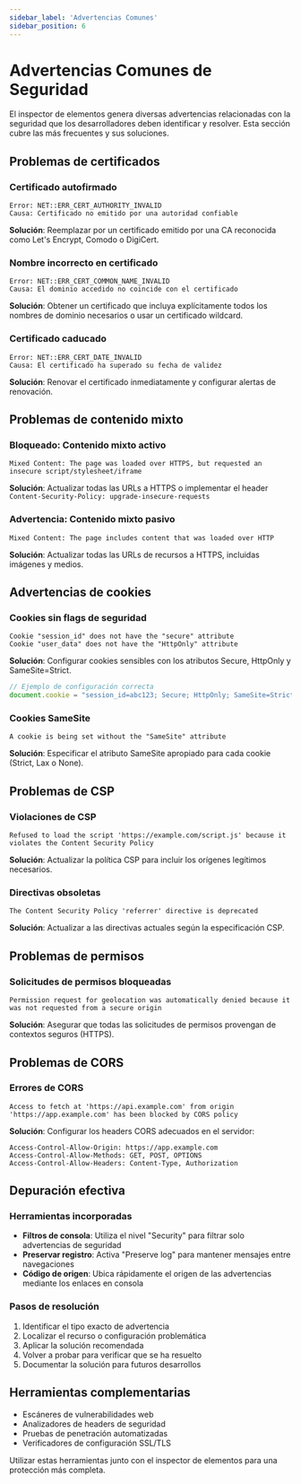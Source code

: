 ```yaml
---
sidebar_label: 'Advertencias Comunes'
sidebar_position: 6
---
```


# Advertencias Comunes de Seguridad

El inspector de elementos genera diversas advertencias relacionadas con la seguridad que los desarrolladores deben identificar y resolver. Esta sección cubre las más frecuentes y sus soluciones.

## Problemas de certificados

### Certificado autofirmado

```
Error: NET::ERR_CERT_AUTHORITY_INVALID
Causa: Certificado no emitido por una autoridad confiable
```

**Solución**: Reemplazar por un certificado emitido por una CA reconocida como Let's Encrypt, Comodo o DigiCert.

### Nombre incorrecto en certificado

```
Error: NET::ERR_CERT_COMMON_NAME_INVALID
Causa: El dominio accedido no coincide con el certificado
```

**Solución**: Obtener un certificado que incluya explícitamente todos los nombres de dominio necesarios o usar un certificado wildcard.

### Certificado caducado

```
Error: NET::ERR_CERT_DATE_INVALID
Causa: El certificado ha superado su fecha de validez
```

**Solución**: Renovar el certificado inmediatamente y configurar alertas de renovación.

## Problemas de contenido mixto

### Bloqueado: Contenido mixto activo

```
Mixed Content: The page was loaded over HTTPS, but requested an insecure script/stylesheet/iframe
```

**Solución**: Actualizar todas las URLs a HTTPS o implementar el header `Content-Security-Policy: upgrade-insecure-requests`

### Advertencia: Contenido mixto pasivo

```
Mixed Content: The page includes content that was loaded over HTTP
```

**Solución**: Actualizar todas las URLs de recursos a HTTPS, incluidas imágenes y medios.

## Advertencias de cookies

### Cookies sin flags de seguridad

```
Cookie "session_id" does not have the "secure" attribute
Cookie "user_data" does not have the "HttpOnly" attribute
```

**Solución**: Configurar cookies sensibles con los atributos Secure, HttpOnly y SameSite=Strict.

```javascript
// Ejemplo de configuración correcta
document.cookie = "session_id=abc123; Secure; HttpOnly; SameSite=Strict";
```

### Cookies SameSite

```
A cookie is being set without the "SameSite" attribute
```

**Solución**: Especificar el atributo SameSite apropiado para cada cookie (Strict, Lax o None).

## Problemas de CSP

### Violaciones de CSP

```
Refused to load the script 'https://example.com/script.js' because it violates the Content Security Policy
```

**Solución**: Actualizar la política CSP para incluir los orígenes legítimos necesarios.

### Directivas obsoletas

```
The Content Security Policy 'referrer' directive is deprecated
```

**Solución**: Actualizar a las directivas actuales según la especificación CSP.

## Problemas de permisos

### Solicitudes de permisos bloqueadas

```
Permission request for geolocation was automatically denied because it was not requested from a secure origin
```

**Solución**: Asegurar que todas las solicitudes de permisos provengan de contextos seguros (HTTPS).

## Problemas de CORS

### Errores de CORS

```
Access to fetch at 'https://api.example.com' from origin 'https://app.example.com' has been blocked by CORS policy
```

**Solución**: Configurar los headers CORS adecuados en el servidor:

```
Access-Control-Allow-Origin: https://app.example.com
Access-Control-Allow-Methods: GET, POST, OPTIONS
Access-Control-Allow-Headers: Content-Type, Authorization
```

## Depuración efectiva

### Herramientas incorporadas

- **Filtros de consola**: Utiliza el nivel "Security" para filtrar solo advertencias de seguridad
- **Preservar registro**: Activa "Preserve log" para mantener mensajes entre navegaciones
- **Código de origen**: Ubica rápidamente el origen de las advertencias mediante los enlaces en consola

### Pasos de resolución

1. Identificar el tipo exacto de advertencia
2. Localizar el recurso o configuración problemática
3. Aplicar la solución recomendada
4. Volver a probar para verificar que se ha resuelto
5. Documentar la solución para futuros desarrollos

## Herramientas complementarias

- Escáneres de vulnerabilidades web
- Analizadores de headers de seguridad
- Pruebas de penetración automatizadas
- Verificadores de configuración SSL/TLS

Utilizar estas herramientas junto con el inspector de elementos para una protección más completa.